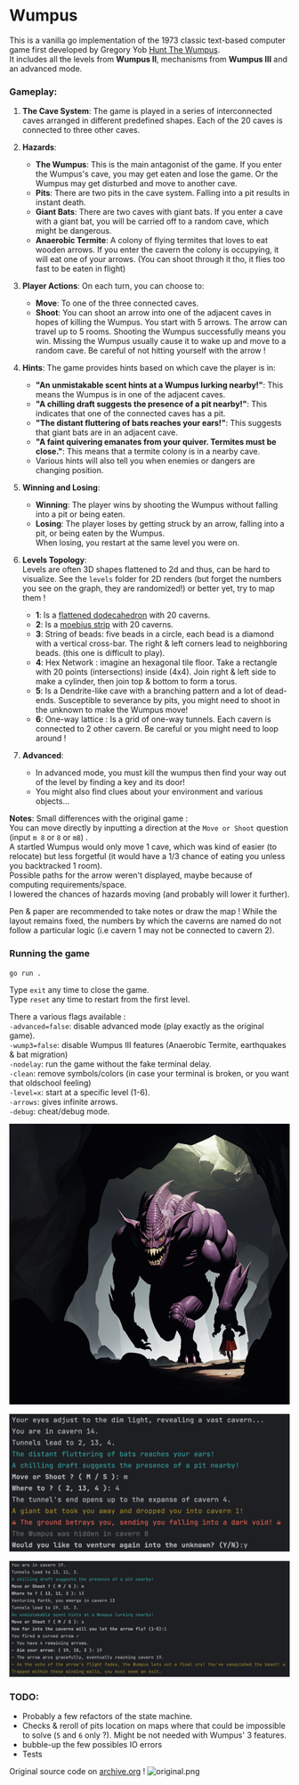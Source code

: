 # Wumpus
This is a vanilla go implementation of the 1973 classic text-based computer game first developed by Gregory Yob [Hunt The Wumpus](https://en.wikipedia.org/wiki/Hunt_the_Wumpus).  
It includes all the levels from **Wumpus II**, mechanisms from **Wumpus III** and an advanced mode.

### Gameplay:

1. **The Cave System**: The game is played in a series of interconnected caves arranged in different predefined shapes. Each of the 20 caves is connected to three other caves.

2. **Hazards**:
   - **The Wumpus**: This is the main antagonist of the game. If you enter the Wumpus's cave, you may get eaten and lose the game. Or the Wumpus may get disturbed and move to another cave.
   - **Pits**: There are two pits in the cave system. Falling into a pit results in instant death.
   - **Giant Bats**: There are two caves with giant bats. If you enter a cave with a giant bat, you will be carried off to a random cave, which might be dangerous.
   - **Anaerobic Termite**: A colony of flying termites that loves to eat wooden arrows. If you enter the cavern the colony is occupying, it will eat one of your arrows. (You can shoot through it tho, it flies too fast to be eaten in flight)

3. **Player Actions**: On each turn, you can choose to:
   - **Move**: To one of the three connected caves.
   - **Shoot**: You can shoot an arrow into one of the adjacent caves in hopes of killing the Wumpus. You start with 5 arrows. The arrow can travel up to 5 rooms. Shooting the Wumpus successfully means you win. Missing the Wumpus usually cause it to wake up and move to a random cave. Be careful of not hitting yourself with the arrow !
   
4. **Hints**: The game provides hints based on which cave the player is in:
   - **"An unmistakable scent hints at a Wumpus lurking nearby!"**: This means the Wumpus is in one of the adjacent caves.
   - **"A chilling draft suggests the presence of a pit nearby!"**: This indicates that one of the connected caves has a pit.
   - **"The distant fluttering of bats reaches your ears!"**: This suggests that giant bats are in an adjacent cave.
   - **"A faint quivering emanates from your quiver. Termites must be close."**: This means that a termite colony is in a nearby cave.
   - Various hints will also tell you when enemies or dangers are changing position.

5. **Winning and Losing**:
   - **Winning**: The player wins by shooting the Wumpus without falling into a pit or being eaten.
   - **Losing**: The player loses by getting struck by an arrow, falling into a pit, or being eaten by the Wumpus.  
   When losing, you restart at the same level you were on.

6. **Levels Topology**:  
   Levels are often 3D shapes flattened to 2d and thus, can be hard to visualize. See the `levels` folder for 2D renders (but forget the numbers you see on the graph, they are randomized!) or better yet, try to map them !
   - **1**: Is a [flattened dodecahedron](https://people.math.sc.edu/Burkardt/data/grf/dodecahedron.png) with 20 caverns.
   - **2**: Is a [moebius strip](https://en.wikipedia.org/wiki/M%C3%B6bius_strip) with 20 caverns.
   - **3**: String of beads: five beads in a circle, each bead is a diamond with a vertical cross-bar. The right & left corners lead to neighboring beads. (this one is difficult to play).
   - **4**: Hex Network : imagine an hexagonal tile floor. Take a rectangle with 20 points (intersections) inside (4x4). Join right & left side to make a cylinder, then join top & bottom to form a torus.
   - **5**: Is a Dendrite-like cave with a branching pattern and a lot of dead-ends. Susceptible to severance by pits, you might need to shoot in the unknown to make the Wumpus move! 
   - **6**: One-way lattice : Is a grid of one-way tunnels. Each cavern is connected to 2 other cavern. Be careful or you might need to loop around !

7. **Advanced**:
   - In advanced mode, you must kill the wumpus then find your way out of the level by finding a key and its door!
   - You might also find clues about your environment and various objects...

**Notes**: Small differences with the original game :  
You can move directly by inputting a direction at the `Move or Shoot` question (input `m 8` or `8` or `m8`) .  
A startled Wumpus would only move 1 cave, which was kind of easier (to relocate) but less forgetful (it would have a 1/3 chance of eating you unless you backtracked 1 room).  
Possible paths for the arrow weren't displayed, maybe because of computing requirements/space.  
I lowered the chances of hazards moving (and probably will lower it further).

Pen & paper are recommended to take notes or draw the map !
While the layout remains fixed, the numbers by which the caverns are named do not follow a particular logic (i.e cavern 1 may not be connected to cavern 2).

### Running the game
```
go run .
```
Type `exit` any time to close the game.  
Type `reset` any time to restart from the first level.

There a various flags available :  
`-advanced=false`: disable advanced mode (play exactly as the original game).  
`-wump3=false`: disable Wumpus III features (Anaerobic Termite, earthquakes & bat migration)  
`-nodelay`: run the game without the fake terminal delay.  
`-clean`: remove symbols/colors (in case your terminal is broken, or you want that oldschool feeling)  
`-level=x`: start at a specific level (1-6).  
`-arrows`: gives infinite arrows.  
`-debug`: cheat/debug mode.  

![cover](cover.png)

![screenshot1](screenshot1.png)

![screenshot2](screenshot2.png)

### TODO:
* Probably a few refactors of the state machine.
* Checks & reroll of pits location on maps where that could be impossible to solve (`5` and `6` only ?). Might be not needed with Wumpus' 3 features.
* bubble-up the few possibles IO errors
* Tests

Original source code on [archive.org](https://archive.org/details/CreativeComputingv01n05SeptemberOctober1975/page/n51/mode/2up) !
![original.png](original.png)
